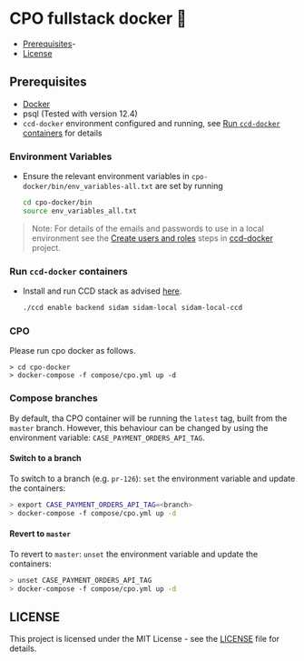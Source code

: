 # CPO fullstack docker :whale:

- [Prerequisites](#prerequisites)-
- [License](#license)

## Prerequisites

- [Docker](https://www.docker.com)
- psql (Tested with version 12.4)
- `ccd-docker` environment configured and running,
see [Run `ccd-docker` containers](#Run-ccd-docker-containers) for details

### Environment Variables
- Ensure the relevant environment variables in `cpo-docker/bin/env_variables-all.txt` are set by running

    ```bash
    cd cpo-docker/bin
    source env_variables_all.txt
  ```
> Note: For details of the emails and passwords to use in a local environment see the
> [Create users and roles](https://github.com/hmcts/ccd-docker#3-create-users-and-roles) steps in
> [ccd-docker](https://github.com/hmcts/ccd-docker) project.
>
### Run `ccd-docker` containers
- Install and run CCD stack as advised [here](https://github.com/hmcts/ccd-docker).

    ```bash
    ./ccd enable backend sidam sidam-local sidam-local-ccd
    ```

### CPO

Please run cpo docker as follows.
```
> cd cpo-docker
> docker-compose -f compose/cpo.yml up -d
```

### Compose branches

By default, tha CPO container will be running the `latest` tag, built from the `master` branch.  However, this behaviour can be changed by using the environment variable: `CASE_PAYMENT_ORDERS_API_TAG`.

#### Switch to a branch

To switch to a branch (e.g. `pr-126`): `set` the environment variable and update the containers:

```bash
> export CASE_PAYMENT_ORDERS_API_TAG=<branch>
> docker-compose -f compose/cpo.yml up -d
```

#### Revert to `master`

To revert to `master`: `unset` the environment variable and update the containers:

```bash
> unset CASE_PAYMENT_ORDERS_API_TAG
> docker-compose -f compose/cpo.yml up -d
```

## LICENSE

This project is licensed under the MIT License - see the [LICENSE](LICENSE.md) file for details.
